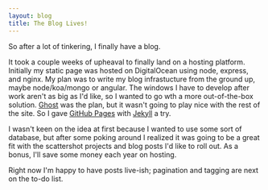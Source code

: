```yaml
---
layout: blog
title: The Blog Lives!
---
```

So after a lot of tinkering, I finally have a blog.

It took a couple weeks of upheaval to finally land on a hosting platform.  Initially my static page was hosted on DigitalOcean using node, express, and nginx.  My plan was to write my blog infrastucture from the ground up, maybe node/koa/mongo or angular.  The windows I have to develop after work aren't as big as I'd like, so I wanted to go wth a more out-of-the-box solution. [Ghost](https://ghost.org) was the plan, but it wasn't going to play nice with the rest of the site.  So I gave [GitHub Pages](https://pages.github.com) with [Jekyll](http://jekyllrb.com]) a try.

I wasn't keen on the idea at first because I wanted to use some sort of database, but after some poking around I realized it was going to be a great fit with the scattershot projects and blog posts I'd like to roll out. As a bonus, I'll save some money each year on hosting.

Right now I'm happy to have posts live-ish; pagination and tagging are next on the to-do list.
